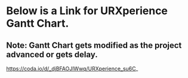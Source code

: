 # Below is a Link for URXperience Gantt Chart. 
##  Note: Gantt Chart gets modified as the project advanced or gets delay.

https://coda.io/d/_djBFAOJlWwq/URXperience_su6C_  
